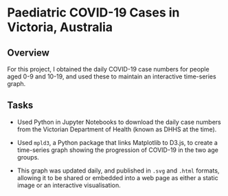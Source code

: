 # Paediatric COVID-19 Cases in Victoria, Australia

## Overview

For this project, I obtained the daily COVID-19 case numbers for people aged 0-9 and 10-19, and used these to maintain an interactive time-series graph. 

## Tasks

- Used Python in Jupyter Notebooks to download the daily case numbers from the Victorian Department of Health (known as DHHS at the time). 

- Used `mpld3`, a Python package that links Matplotlib to D3.js, to create a time-series graph showing the progression of COVID-19 in the two age groups. 

- This graph was updated daily, and published in `.svg` and `.html` formats, allowing it to be shared or embedded into a web page as either a static image or an interactive visualisation.



